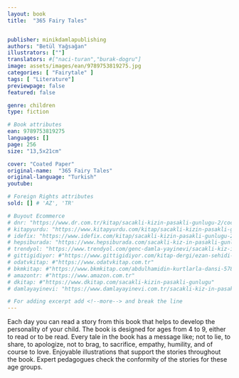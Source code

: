 ```yaml
---
layout: book
title:  "365 Fairy Tales"


publisher: minikdamlapublishing
authors: "Betül Yağsağan"
illustrators: [""]
translators: #["naci-turan","burak-dogru"]
image: assets/images/ean/9789753819275.jpg
categories: [ "Fairytale" ]
tags: [ "Literature"]
previewpage: false
featured: false

genre: children
type: fiction

# Book attributes
ean: 9789753819275
languages: []
page: 256
size: "13,5x21cm"

cover: "Coated Paper"
original-name:  "365 Fairy Tales"
original-language: "Turkish"
youtube:

# Foreign Rights attributes
sold: [] # 'AZ', 'TR'

# Buyout Ecommerce
# dnr: "https://www.dr.com.tr/kitap/sacakli-kizin-pasakli-gunlugu-2/cocuk-ve-genclik/genclik-10-yas/roman-oyku/urunno=0001893059001"
# kitapyurdu: "https://www.kitapyurdu.com/kitap/sacakli-kizin-pasakli-gunlugu-2-/560122.html&filter_name=Sa%C3%A7akl%C4%B1+K%C4%B1z%27%C4%B1n+Pasakl%C4%B1+G%C3%BCnl%C3%BC%C4%9F%C3%BC+2"
# idefix: "https://www.idefix.com/kitap/sacakli-kizin-pasakli-gunlugu-2/cocuk-ve-genclik/genclik-10-yas/roman-oyku/urunno=0001893059001"
# hepsiburada: "https://www.hepsiburada.com/sacakli-kiz-in-pasakli-gunlugu-2-damla-yayinevi-p-HBV000012ER86"
# trendyol: "https://www.trendyol.com/genc-damla-yayinevi/sacakli-kiz-in-pasakli-gunlugu-2-p-54825777"
# gittigidiyor: #"https://www.gittigidiyor.com/kitap-dergi/ezan-sehidi-adnan-menderes_pdp_732728793"
# odatvkitap: #"https://www.odatvkitap.com.tr"
# bkmkitap: #"https://www.bkmkitap.com/abdulhamidin-kurtlarla-dansi-578226"
# amazontr: #"https://www.amazon.com.tr"
# dkitap: #"https://www.dkitap.com/sacakli-kizin-pasakli-gunlugu"
# damlayayinevi: "https://www.damlayayinevi.com.tr/sacakli-kiz-in-pasakli-gunlugu-2-bu-iste-bi-terslik-var"

# For adding excerpt add <!--more--> and break the line
---
```

Each day you can read a story from this book that helps to develop the personality of your child. The book is designed for ages
from 4 to 9, either to read or to be read. Every tale in the book has
a message like; not to lie, to share, to apologize, not to brag, to
sacrifice, empathy, humility, and of course to love.
Enjoyable illustrations that support the stories throughout the book.
Expert pedagogues check the conformity of the stories for these
age groups.
<!--more--> 

